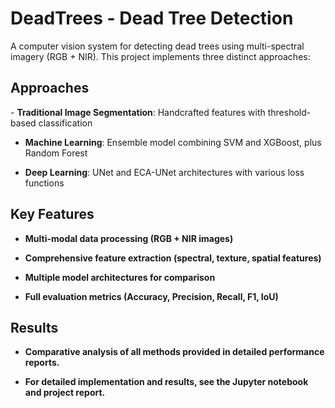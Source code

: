 # DeadTrees - Dead Tree Detection
A computer vision system for detecting dead trees using multi-spectral imagery (RGB + NIR). This project implements three distinct approaches:

## Approaches
​​- **Traditional Image Segmentation**​​: Handcrafted features with threshold-based classification

- **​​Machine Learning**​​: Ensemble model combining SVM and XGBoost, plus Random Forest

- **Deep Learning​​**: UNet and ECA-UNet architectures with various loss functions

## Key Features
- **Multi-modal data processing (RGB + NIR images)**

- **Comprehensive feature extraction (spectral, texture, spatial features)**

- **Multiple model architectures for comparison**

- **Full evaluation metrics (Accuracy, Precision, Recall, F1, IoU)**

## Results
- **Comparative analysis of all methods provided in detailed performance reports.**

- **For detailed implementation and results, see the Jupyter notebook and project report.**
